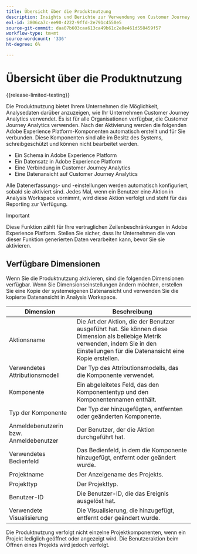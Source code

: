 ```yaml
---
title: Übersicht über die Produktnutzung
description: Insights und Berichte zur Verwendung von Customer Journey Analytics in Ihrem Unternehmen anzeigen.
exl-id: 3806ca7c-ee90-4222-9ffd-2e791c4550e5
source-git-commit: daa07b603caa613ca49b61c2e8e461d558459f57
workflow-type: tm+mt
source-wordcount: '336'
ht-degree: 6%

---
```


# Übersicht über die Produktnutzung

{{release-limited-testing}}

Die Produktnutzung bietet Ihrem Unternehmen die Möglichkeit, Analysedaten darüber anzuzeigen, wie Ihr Unternehmen Customer Journey Analytics verwendet. Es ist für alle Organisationen verfügbar, die Customer Journey Analytics verwenden. Nach der Aktivierung werden die folgenden Adobe Experience Platform-Komponenten automatisch erstellt und für Sie verbunden. Diese Komponenten sind alle im Besitz des Systems, schreibgeschützt und können nicht bearbeitet werden.

* Ein Schema in Adobe Experience Platform
* Ein Datensatz in Adobe Experience Platform
* Eine Verbindung in Customer Journey Analytics
* Eine Datenansicht auf Customer Journey Analytics

Alle Datenerfassungs- und -einstellungen werden automatisch konfiguriert, sobald sie aktiviert sind. Jedes Mal, wenn ein Benutzer eine Aktion in Analysis Workspace vornimmt, wird diese Aktion verfolgt und steht für das Reporting zur Verfügung.

>[!IMPORTANT]
>
>Diese Funktion zählt für Ihre vertraglichen Zeilenbeschränkungen in Adobe Experience Platform. Stellen Sie sicher, dass Ihr Unternehmen die von dieser Funktion generierten Daten verarbeiten kann, bevor Sie sie aktivieren.

## Verfügbare Dimensionen

Wenn Sie die Produktnutzung aktivieren, sind die folgenden Dimensionen verfügbar. Wenn Sie Dimensionseinstellungen ändern möchten, erstellen Sie eine Kopie der systemeigenen Datenansicht und verwenden Sie die kopierte Datenansicht in Analysis Workspace.

| Dimension | Beschreibung |
| --- | --- |
| Aktionsname | Die Art der Aktion, die der Benutzer ausgeführt hat. Sie können diese Dimension als beliebige Metrik verwenden, indem Sie in den Einstellungen für die Datenansicht eine Kopie erstellen. |
| Verwendetes Attributionsmodell | Der Typ des Attributionsmodells, das die Komponente verwendet. |
| Komponente | Ein abgeleitetes Feld, das den Komponententyp und den Komponentennamen enthält. |
| Typ der Komponente | Der Typ der hinzugefügten, entfernten oder geänderten Komponente. |
| Anmeldebenutzerin bzw. Anmeldebenutzer | Der Benutzer, der die Aktion durchgeführt hat. |
| Verwendetes Bedienfeld | Das Bedienfeld, in dem die Komponente hinzugefügt, entfernt oder geändert wurde. |
| Projektname | Der Anzeigename des Projekts. |
| Projekttyp | Der Projekttyp. |
| Benutzer-ID | Die Benutzer-ID, die das Ereignis ausgelöst hat. |
| Verwendete Visualisierung | Die Visualisierung, die hinzugefügt, entfernt oder geändert wurde. |

Die Produktnutzung verfolgt nicht einzelne Projektkomponenten, wenn ein Projekt lediglich geöffnet oder angezeigt wird. Die Benutzeraktion beim Öffnen eines Projekts wird jedoch verfolgt.
